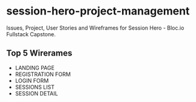 # session-hero-project-management

Issues, Project, User Stories and Wireframes for Session Hero - Bloc.io Fullstack Capstone.

## Top 5 Wirerames
- LANDING PAGE
- REGISTRATION FORM
- LOGIN FORM
- SESSIONS LIST
- SESSION DETAIL

